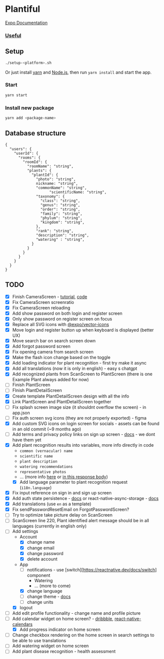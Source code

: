 # Plantiful

[Expo Documentation](https://docs.expo.dev/)

### [Useful](https://reactnativeexample.com/)

## Setup

```sh
./setup-<platform>.sh
```

Or just install [yarn](https://classic.yarnpkg.com/lang/en/docs/install) and [Node.js](https://nodejs.org), then run `yarn install` and start the app.

### Start

```sh
yarn start
```

### Install new package

```sh
yarn add <package-name>
```

## Database structure

```
{
  "users": {
    "userId": {
      "rooms": {
        "roomId": {
          "roomName": "string",
          "plants": {
            "plantId": {
              "photo": "string",
              nickname: "string",
              "commonName": "string",
			        "scientificName: "string",
              "taxonomy": {
                "class": "string",
                "genus": "string",
                "order": "string",
                "family": "string",
                "phylum": "string",
                "kingdom": "string",
              },
              "rank": "string",
              "description": "string",
              "watering" : "string",
            }
          }
        }
      }
    }
  }
}
```

## TODO

- [x] Finish CameraScreen - [tutorial](https://www.freecodecamp.org/news/how-to-create-a-camera-app-with-expo-and-react-native/), [code](https://github.com/hayanisaid/expo-camera-tutorial/blob/master/App.tsx)
- [x] Fix CameraScreen screenratio
- [x] Fix CameraScreen reloading
- [x] Add show password on both login and register screen
- [x] Only show password on register screen on focus
- [x] Replace all SVG icons with [@expo/vector-icons](https://icons.expo.fyi)
- [x] Move login and register button up when keyboard is displayed (better UX)
- [x] Move search bar on search screen down
- [x] Add forgot password screen
- [x] Fix opening camera from search screen
- [x] Make the flash icon change based on the toggle
- [x] Add loading indicator for plant recognition - first try make it async
- [x] Add all translations (now it is only in english) - easy s chatgpt
- [x] Add recognized plants from ScanScreen to PlantScreen (there is one Example Plant always added for now)
- [ ] Finish PlantScreen
- [ ] FInish PlantDetailScreen
- [x] Create template PlantDetailScreen design with all the info
- [x] Link PlantScreen and PlantDetailScreen together
- [ ] Fix splash screen image size (it shouldnt overflow the screen) - in app.json
- [ ] Fix auth screen svg icons (they are not properly exported) - figma
- [x] Add custom SVG icons on login screen for socials - assets can be found in an old commit (~9 months ago)
- [ ] Add terms and privacy policy links on sign up screen - [docs](https://docs.expo.dev/versions/latest/sdk/webview/) - we dont have them yet
- [x] Add plant recognition results into variables, more info directly in code
  - `common (vernacular) name`
  - `scientific name`
  - `plant description`
  - `watering recommendations`
  - `representative photos`
  - ... (more info [here](https://documenter.getpostman.com/view/24599534/2s93z5A4v2) or [in this response body](https://www.postman.com/winter-shadow-932363/workspace/kindwise/example/24599534-6b255bc8-d037-49a3-852e-82ca9cf00041))
  - [x] Add language parameter to plant recognition request (`i18n.language`)
- [x] Fix input reference on sign in and sign up screen
- [x] Add auth state persistence - [docs](https://docs.expo.dev/versions/latest/sdk/securestore/) or react-native-async-storage - [docs](https://react-native-async-storage.github.io/async-storage/docs/install)
- [x] Add translations (use `en` as a template)
- [x] Fix sendPasswordResetEmail on ForgotPasswordScreen?
- [ ] Try to optimize take picture delay on ScanScreen
- [ ] ScanScreen line 220, Plant identified alert message should be in all languages (currently in english only)
- [ ] Add settings
  - Account
    - [x] change name
    - [x] change email
    - [x] change password
    - [x] delete account
  - App
    - [ ] notifications - use [switch][https://reactnative.dev/docs/switch] component
      - Watering
      - ... (more to come)
    - [x] change language
    - [ ] change theme - [docs](https://docs.expo.dev/develop/user-interface/color-themes/)
    - [ ] change units
  - [x] logout
- [ ] Add edit profile functionality - change name and profile picture
- [ ] Add calendar widget on home screen? - [dribbble](https://dribbble.com/shots/11360445-Plant-care-app/attachments/2972899?mode=media), [react-native-calendars](https://github.com/wix/react-native-calendars)
  - [x] Add progress indicator on home screen
- [ ] Change checkbox rendering on the home screen in search settings to be able to use translations
- [ ] Add watering widget on home screen
- [ ] Add plant disease recognition - health assessment
